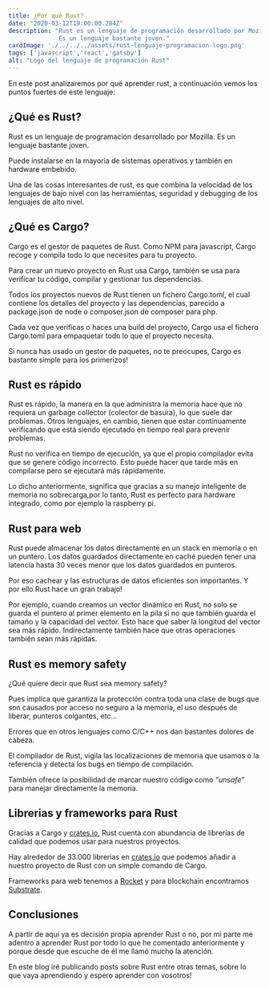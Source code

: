 ```yaml
---
title: ¿Por qué Rust?
date: "2020-03-12T19:00:00.284Z"
description: "Rust es un lenguaje de programación desarrollado por Mozilla.
              Es un lenguaje bastante joven."
cardImage: './../../../assets/rust-lenguaje-programacion-logo.png'
tags: ['javascript','react','gatsby']
alt: "Logo del lenguaje de programación Rust"
---
```


          
En este post analizaremos por qué aprender rust, a continuación vemos los puntos fuertes de este lenguaje:

## ¿Qué es Rust?

Rust es un lenguaje de programación desarrollado por Mozilla. Es un lenguaje bastante joven.

Puede instalarse en la mayoría de sistemas operativos y también en hardware embebido.

Una de las cosas interesantes de rust, es que combina la velocidad de los lenguajes de bajo nivel con las herramientas, seguridad y debugging de los lenguajes de alto nivel.

## ¿Qué es Cargo?

Cargo es el gestor de paquetes de Rust. Como NPM para javascript, Cargo recoge y compila todo lo que necesites para tu proyecto.

Para crear un nuevo proyecto en Rust usa Cargo, también se usa para verificar tu código, compilar y gestionar tus dependencias.

Todos los proyectos nuevos de Rust tienen un fichero Cargo.toml, el cual contiene los detalles del proyecto y las dependencias, parecido a package.json de node o composer.json de composer para php.

Cada vez que verificas o haces una build del proyecto, Cargo usa el fichero Cargo.toml para empaquetar todo lo que el proyecto necesita.

Si nunca has usado un gestor de paquetes, no te preocupes, Cargo es bastante simple para los primerizos!

## Rust es rápido

Rust es rápido, la manera en la que administra la memoria hace que no requiera un garbage collector (colector de basura), lo que suele dar problemas. Otros lenguajes, en cambio, tienen que estar continuamente verificando que está siendo ejecutado en tiempo real para prevenir problemas.

Rust no verifica en tiempo de ejecución, ya que el propio compilador evita que se genere código incorrecto. Esto puede hacer que tarde más en compilarse pero se ejecutará más rápidamente.

Lo dicho anteriormente, significa que gracias a su manejo inteligente de memoria no sobrecarga,por lo tanto, Rust es perfecto para hardware integrado, como por ejemplo la raspberry pi.

## Rust para web

Rust puede almacenar los datos directamente en un stack en memoria o en un puntero. Los datos guardados directamente en caché pueden tener una latencia hasta 30 veces menor que los datos guardados en punteros.

Por eso cachear y las estructuras de datos eficientes son importantes. Y por ello Rust hace un gran trabajo!

Por ejemplo, cuando creamos un vector dinámico en Rust, no solo se guarda el puntero al primer elemento en la pila si no que también guarda el tamaño y la capacidad del vector. Esto hace que saber la longitud del vector sea más rápido. Indirectamente también hace que otras operaciones también sean más rápidas.

## Rust es memory safety

¿Qué quiere decir que Rust sea memory safety?

Pues implica que garantiza la protección contra toda una clase de bugs que son causados por acceso no seguro a la memoria, el uso después de liberar, punteros colgantes, etc…

Errores que en otros lenguajes como C/C++ nos dan bastantes dolores de cabeza.

El compilador de Rust, vigila las localizaciones de memoria que usamos o la referencia y detecta los bugs en tiempo de compilación.

También ofrece la posibilidad de marcar nuestro código como *“unsafe”* para manejar directamente la memoria.

## Librerias y frameworks para Rust

Gracias a Cargo y <a href="https://crates.io/" target="_blank">crates.io</a>, Rust cuenta con abundancia de librerías de calidad que podemos usar para nuestros proyectos.

Hay alrededor de 33.000 librerias en <a href="https://crates.io/" target="_blank">crates.io</a> que podemos añadir a nuestro proyecto de Rust con un simple comando de Cargo.

Frameworks para web tenemos a <a href="https://rocket.rs/" target="_blank">Rocket</a> y para blockchain encontramos <a href="https://www.parity.io/substrate" target="_blank">Substrate</a>.

## Conclusiones

A partir de aquí ya es decisión propia aprender Rust o no, por mi parte me adentro a aprender Rust por todo lo que he comentado anteriormente y porque desde que escuche de él me llamó mucho la atención.

En este blog iré publicando posts sobre Rust entre otras temas, sobre lo que vaya aprendiendo y espero aprender con vosotros!
